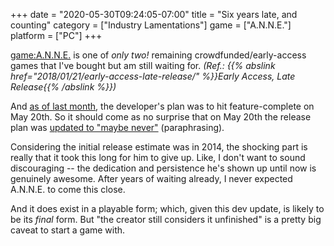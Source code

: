 +++
date = "2020-05-30T09:24:05-07:00"
title = "Six years late, and counting"
category = ["Industry Lamentations"]
game = ["A.N.N.E."]
platform = ["PC"]
+++

<game:A.N.N.E.> is one of <i>only two!</i> remaining crowdfunded/early-access games that I've bought but am still waiting for.  <i>(Ref.: {{% abslink href="2018/01/21/early-access-late-release/" %}}Early Access, Late Release{{% /abslink %}})</i>

And <a href="https://steamcommunity.com/games/262370/announcements/detail/2117196326623902205">as of last month</a>, the developer's plan was to hit feature-complete on May 20th.  So it should come as no surprise that on May 20th the release plan was <a href="https://steamcommunity.com/games/262370/announcements/detail/1696100248032793314">updated to "maybe never"</a> (paraphrasing).

Considering the initial release estimate was in 2014, the shocking part is really that it took this long for him to give up.  Like, I don't want to sound discouraging -- the dedication and persistence he's shown up until now is genuinely awesome.  After years of waiting already, I never expected A.N.N.E. to come this close.

And it does exist in a playable form; which, given this dev update, is likely to be its <i>final</i> form.  But "the creator still considers it unfinished" is a pretty big caveat to start a game with.
